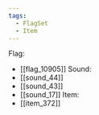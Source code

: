 ```yaml
---
tags:
  - FlagSet
  - Item
---
```

Flag:
- [[flag_10905]]
Sound:
- [[sound_44]]
- [[sound_43]]
- [[sound_17]]
Item:
- [[item_372]]
